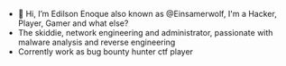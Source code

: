 - 👋 Hi, I’m Edilson Enoque also known as @Einsamerwolf, I'm a Hacker, Player, Gamer and what else?
- The skiddie, network engineering and administrator, passionate with malware analysis and reverse engineering
- Corrently work as bug bounty hunter ctf player


<!---
Einsamerwolf2/Einsamerwolf2 is a ✨ special ✨ repository because its `README.md` (this file) appears on your GitHub profile.
You can click the Preview link to take a look at your changes.
--->

